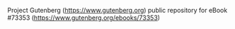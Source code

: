 Project Gutenberg (https://www.gutenberg.org) public repository for
eBook #73353 (https://www.gutenberg.org/ebooks/73353)
